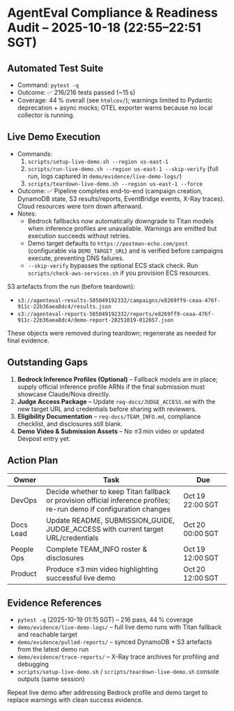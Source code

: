 # AgentEval Compliance & Readiness Audit – 2025-10-18 (22:55–22:51 SGT)

## Automated Test Suite
- Command: `pytest -q`
- Outcome: ✅ 216/216 tests passed (~15 s)
- Coverage: 44 % overall (see `htmlcov/`); warnings limited to Pydantic deprecation + async mocks;
  OTEL exporter warns because no local collector is running.

## Live Demo Execution
- Commands:
  1. `scripts/setup-live-demo.sh --region us-east-1`
  2. `scripts/run-live-demo.sh --region us-east-1 --skip-verify` (full run, logs captured in `demo/evidence/live-demo-logs/`)
  3. `scripts/teardown-live-demo.sh --region us-east-1 --force`
- Outcome: ✅ Pipeline completes end-to-end (campaign creation, DynamoDB state, S3 results/reports, EventBridge events, X-Ray traces). Cloud resources were torn down afterward.
- Notes:
  * Bedrock fallbacks now automatically downgrade to Titan models when inference profiles are unavailable. Warnings are emitted but execution succeeds without retries.
  * Demo target defaults to `https://postman-echo.com/post` (configurable via `DEMO_TARGET_URL`) and is verified before campaigns execute, preventing DNS failures.
  * `--skip-verify` bypasses the optional ECS stack check. Run `scripts/check-aws-services.sh` if you provision ECS resources.

S3 artefacts from the run (before teardown):
- `s3://agenteval-results-585049192332/campaigns/e8269ff9-ceaa-476f-911c-22b36aea8dc4/results.json`
- `s3://agenteval-reports-585049192332/reports/e8269ff9-ceaa-476f-911c-22b36aea8dc4/demo-report-20251019-012657.json`

These objects were removed during teardown; regenerate as needed for final evidence.

## Outstanding Gaps
1. **Bedrock Inference Profiles (Optional)** – Fallback models are in place; supply official inference profile ARNs if the final submission must showcase Claude/Nova directly.
2. **Judge Access Package** – Update `req-docs/JUDGE_ACCESS.md` with the new target URL and credentials before sharing with reviewers.
3. **Eligibility Documentation** – `req-docs/TEAM_INFO.md`, compliance checklist, and disclosures still blank.
4. **Demo Video & Submission Assets** – No ≤3 min video or updated Devpost entry yet.

## Action Plan
| Owner | Task | Due |
| --- | --- | --- |
| DevOps | Decide whether to keep Titan fallback or provision official inference profiles; re-run demo if configuration changes | Oct 19 22:00 SGT |
| Docs Lead | Update README, SUBMISSION_GUIDE, JUDGE_ACCESS with current target URL/credentials | Oct 20 00:00 SGT |
| People Ops | Complete TEAM_INFO roster & disclosures | Oct 19 12:00 SGT |
| Product | Produce ≤3 min video highlighting successful live demo | Oct 20 12:00 SGT |

## Evidence References
- `pytest -q` (2025-10-19 01:15 SGT) – 216 pass, 44 % coverage
- `demo/evidence/live-demo-logs/` – full live demo runs with Titan fallback and reachable target
- `demo/evidence/pulled-reports/` – synced DynamoDB + S3 artefacts from the latest demo run
- `demo/evidence/trace-reports/` – X-Ray trace archives for profiling and debugging
- `scripts/setup-live-demo.sh` / `scripts/teardown-live-demo.sh` console outputs (same session)

Repeat live demo after addressing Bedrock profile and demo target to replace warnings with clean success evidence.
